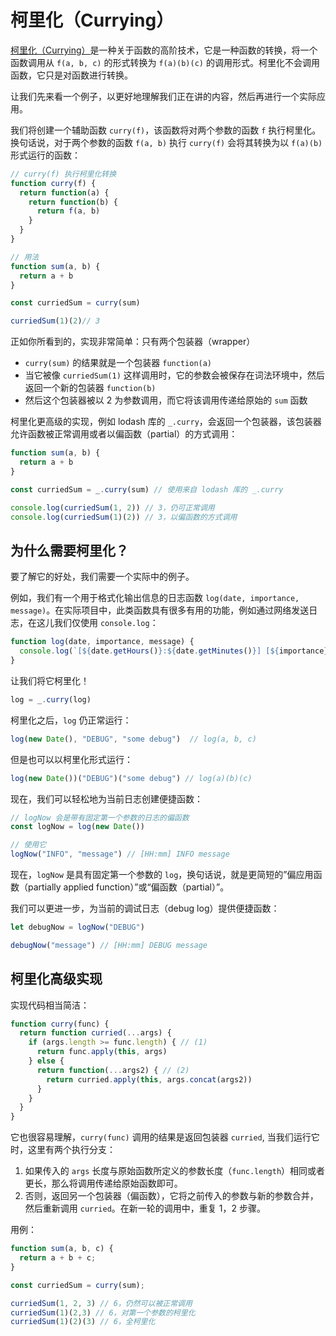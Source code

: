# 柯里化（Currying）
<PubDate date="2021/05/17"/>

[柯里化（Currying）](https://en.wikipedia.org/wiki/Currying)是一种关于函数的高阶技术，它是一种函数的转换，将一个函数调用从 `f(a, b, c)` 的形式转换为 `f(a)(b)(c)` 的调用形式。柯里化不会调用函数，它只是对函数进行转换。

让我们先来看一个例子，以更好地理解我们正在讲的内容，然后再进行一个实际应用。

我们将创建一个辅助函数 `curry(f)`，该函数将对两个参数的函数 `f` 执行柯里化。换句话说，对于两个参数的函数 `f(a, b)` 执行 `curry(f)` 会将其转换为以 `f(a)(b)` 形式运行的函数：
```js
// curry(f) 执行柯里化转换
function curry(f) { 
  return function(a) {
    return function(b) {
      return f(a, b)
    }
  }
}

// 用法
function sum(a, b) {
  return a + b
}

const curriedSum = curry(sum)

curriedSum(1)(2)// 3
```
正如你所看到的，实现非常简单：只有两个包装器（wrapper）
- `curry(sum)` 的结果就是一个包装器 `function(a)`
- 当它被像 `curriedSum(1)` 这样调用时，它的参数会被保存在词法环境中，然后返回一个新的包装器 `function(b)`
- 然后这个包装器被以 2 为参数调用，而它将该调用传递给原始的 `sum` 函数

柯里化更高级的实现，例如 lodash 库的 `_.curry`，会返回一个包装器，该包装器允许函数被正常调用或者以偏函数（partial）的方式调用：
```js
function sum(a, b) {
  return a + b
}

const curriedSum = _.curry(sum) // 使用来自 lodash 库的 _.curry

console.log(curriedSum(1, 2)) // 3，仍可正常调用
console.log(curriedSum(1)(2)) // 3，以偏函数的方式调用
```

## 为什么需要柯里化？
要了解它的好处，我们需要一个实际中的例子。

例如，我们有一个用于格式化输出信息的日志函数 `log(date, importance, message)`。在实际项目中，此类函数具有很多有用的功能，例如通过网络发送日志，在这儿我们仅使用 `console.log`：
```js
function log(date, importance, message) {
  console.log(`[${date.getHours()}:${date.getMinutes()}] [${importance}] ${message}`)
}
```
让我们将它柯里化！
```js
log = _.curry(log)
```
柯里化之后，`log` 仍正常运行：
```js
log(new Date(), "DEBUG", "some debug")  // log(a, b, c)
```
但是也可以以柯里化形式运行：
```js
log(new Date())("DEBUG")("some debug") // log(a)(b)(c)
```
现在，我们可以轻松地为当前日志创建便捷函数：
```js
// logNow 会是带有固定第一个参数的日志的偏函数
const logNow = log(new Date())

// 使用它
logNow("INFO", "message") // [HH:mm] INFO message
```
现在，`logNow` 是具有固定第一个参数的 `log`，换句话说，就是更简短的”偏应用函数（partially applied function）”或“偏函数（partial）”。

我们可以更进一步，为当前的调试日志（debug log）提供便捷函数：
```js
let debugNow = logNow("DEBUG")

debugNow("message") // [HH:mm] DEBUG message
```

## 柯里化高级实现
实现代码相当简洁：
```js
function curry(func) {
  return function curried(...args) {
    if (args.length >= func.length) { // (1)
      return func.apply(this, args)
    } else {
      return function(...args2) { // (2)
        return curried.apply(this, args.concat(args2))
      }
    }
  }
}
```
它也很容易理解，`curry(func)` 调用的结果是返回包装器 `curried`, 当我们运行它时，这里有两个执行分支：

1. 如果传入的 `args` 长度与原始函数所定义的参数长度（`func.length`）相同或者更长，那么将调用传递给原始函数即可。
2. 否则，返回另一个包装器（偏函数），它将之前传入的参数与新的参数合并，然后重新调用 `curried`。在新一轮的调用中，重复 1，2 步骤。

用例：
```js
function sum(a, b, c) {
  return a + b + c;
}

const curriedSum = curry(sum);

curriedSum(1, 2, 3) // 6，仍然可以被正常调用
curriedSum(1)(2,3) // 6，对第一个参数的柯里化
curriedSum(1)(2)(3) // 6，全柯里化
```
